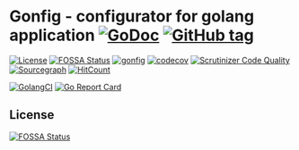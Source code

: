 # Gonfig - configurator for golang application [![GoDoc](https://godoc.org/github.com/mylockerteam/gonfig?status.svg)](https://godoc.org/github.com/mylockerteam/gonfig) [![GitHub tag](https://img.shields.io/github/tag/mylockerteam/gonfig.svg)](https://github.com/mylockerteam/gonfig/releases)

[![License](https://img.shields.io/github/license/zevst/gonfig.svg)](https://github.com/zevst/gonfig/blob/master/LICENSE)
[![FOSSA Status](https://app.fossa.io/api/projects/git%2Bgithub.com%2Fzevst%2Fgonfig.svg?type=shield)](https://app.fossa.io/projects/git%2Bgithub.com%2Fzevst%2Fgonfig?ref=badge_shield)
[![gonfig](https://circleci.com/gh/zevst/gonfig.svg?style=shield)](https://circleci.com/gh/zevst/gonfig)
[![codecov](https://codecov.io/gh/zevst/gonfig/branch/master/graph/badge.svg)](https://codecov.io/gh/zevst/gonfig)
[![Scrutinizer Code Quality](https://scrutinizer-ci.com/g/zevst/gonfig/badges/quality-score.png?b=master)](https://scrutinizer-ci.com/g/zevst/gonfig/?branch=master)
[![Sourcegraph](https://sourcegraph.com/github.com/zevst/gonfig/-/badge.svg)](https://sourcegraph.com/github.com/zevst/gonfig?badge)
[![HitCount](http://hits.dwyl.io/zevst/gonfig.svg)](http://hits.dwyl.io/zevst/gonfig)

[![GolangCI](https://golangci.com/badges/github.com/zevst/gonfig.svg)](https://golangci.com)
[![Go Report Card](https://goreportcard.com/badge/github.com/zevst/gonfig)](https://goreportcard.com/report/github.com/zevst/gonfig)

## License
[![FOSSA Status](https://app.fossa.com/api/projects/git%2Bgithub.com%2Fzevst%2Fgonfig.svg?type=large)](https://app.fossa.com/projects/git%2Bgithub.com%2Fzevst%2Fgonfig?ref=badge_large)
